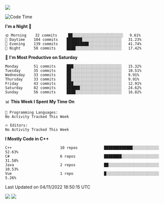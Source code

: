 ![](https://komarev.com/ghpvc/?username=lilpidgey&color=red)
<!--START_SECTION:waka-->
![Code Time](http://img.shields.io/badge/Code%20Time-1%2C353%20hrs%2059%20mins-blue)

**I'm a Night 🦉** 

```text
🌞 Morning    32 commits     ██░░░░░░░░░░░░░░░░░░░░░░░   9.61% 
🌆 Daytime    104 commits    ███████░░░░░░░░░░░░░░░░░░   31.23% 
🌃 Evening    139 commits    ██████████░░░░░░░░░░░░░░░   41.74% 
🌙 Night      58 commits     ████░░░░░░░░░░░░░░░░░░░░░   17.42%

```
📅 **I'm Most Productive on Saturday** 

```text
Monday       51 commits     ███░░░░░░░░░░░░░░░░░░░░░░   15.32% 
Tuesday      35 commits     ██░░░░░░░░░░░░░░░░░░░░░░░   10.51% 
Wednesday    33 commits     ██░░░░░░░░░░░░░░░░░░░░░░░   9.91% 
Thursday     33 commits     ██░░░░░░░░░░░░░░░░░░░░░░░   9.91% 
Friday       43 commits     ███░░░░░░░░░░░░░░░░░░░░░░   12.91% 
Saturday     82 commits     ██████░░░░░░░░░░░░░░░░░░░   24.62% 
Sunday       56 commits     ████░░░░░░░░░░░░░░░░░░░░░   16.82%

```


📊 **This Week I Spent My Time On** 

```text
💬 Programming Languages: 
No Activity Tracked This Week

🔥 Editors: 
No Activity Tracked This Week

```

**I Mostly Code in C++** 

```text
C++                      10 repos            █████████████░░░░░░░░░░░░   52.63% 
C#                       6 repos             ████████░░░░░░░░░░░░░░░░░   31.58% 
Java                     2 repos             ██░░░░░░░░░░░░░░░░░░░░░░░   10.53% 
Vue                      1 repo              █░░░░░░░░░░░░░░░░░░░░░░░░   5.26%

```



 Last Updated on 04/11/2022 18:50:15 UTC
<!--END_SECTION:waka-->
![](https://hit.yhype.me/github/profile?user_id=42968544)
![](https://komarev.com/ghpvc/?lilpidgey)

